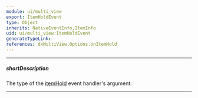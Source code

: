 ```yaml
---
module: ui/multi_view
export: ItemHoldEvent
type: Object
inherits: NativeEventInfo,ItemInfo
uid: ui/multi_view:ItemHoldEvent
generateTypeLink: 
references: dxMultiView.Options.onItemHold
---
```

---
##### shortDescription
The type of the [itemHold]({basewidgetpath}/Events/#itemHold) event handler's argument.

---
<!-- Description goes here -->